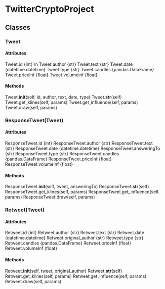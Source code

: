 # TwitterCryptoProject

## Classes

### Tweet

#### Attributes

Tweet.id {int} \n
Tweet.author {str}
Tweet.text {str}
Tweet.date {datetime.datetime}
Tweet.type {str}
Tweet.candles {pandas.DataFrame}
Tweet.priceInf {float}
Tweet.volumeInf {float}

#### Methods

Tweet.__init__(self, id, author, text, date, type)
Tweet.__str__(self)
Tweet.get_klines(self, params)
Tweet.get_influence(self, params)
Tweet.draw(self, params)

### ResponseTweet(Tweet)

#### Attributes

ResponseTweet.id {int}
ResponseTweet.author {str}
ResponseTweet.text {str}
ResponseTweet.date {datetime.datetime}
ResponseTweet.answeringTo {str}
ResponseTweet.type {str}
ResponseTweet.candles {pandas.DataFrame}
ResponseTweet.priceInf {float}
ResponseTweet.volumeInf {float}

#### Methods

ResponseTweet.__init__(self, tweet, answeringTo)
ResponseTweet.__str__(self)
ResponseTweet.get_klines(self, params)
ResponseTweet.get_influence(self, params)
ResponseTweet.draw(self, params)

### Retweet(Tweet)

#### Attributes

Retweet.id {int}
Retweet.author {str}
Retweet.text {str}
Retweet.date {datetime.datetime}
Retweet.original_author {str}
Retweet.type {str}
Retweet.candles {pandas.DataFrame}
Retweet.priceInf {float}
Retweet.volumeInf {float}

#### Methods

Retweet.__init__(self, tweet, original_author)
Retweet.__str__(self)
Retweet.get_klines(self, params)
Retweet.get_influence(self, params)
Retweet.draw(self, params)


